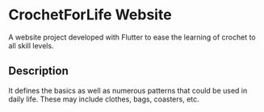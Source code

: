 # CrochetForLife Website

A website project developed with Flutter to ease the learning of crochet to all skill levels. 

## Description
It defines the basics as well as numerous patterns that could be used in daily life. These may include clothes, bags, coasters, etc.
